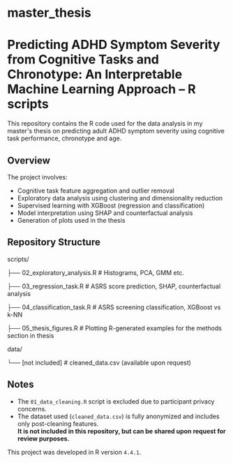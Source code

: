 # master_thesis
# Predicting ADHD Symptom Severity from Cognitive Tasks and Chronotype: An Interpretable Machine Learning Approach – R scripts

This repository contains the R code used for the data analysis in my master's thesis on predicting adult ADHD symptom severity using cognitive task performance, chronotype and age.

## Overview

The project involves:
- Cognitive task feature aggregation and outlier removal
- Exploratory data analysis using clustering and dimensionality reduction
- Supervised learning with XGBoost (regression and classification)
- Model interpretation using SHAP and counterfactual analysis
- Generation of plots used in the thesis

## Repository Structure
scripts/

├── 02_exploratory_analysis.R # Histograms, PCA, GMM etc.

├── 03_regression_task.R # ASRS score prediction, SHAP, counterfactual analysis

├── 04_classification_task.R # ASRS screening classification, XGBoost vs k-NN

├── 05_thesis_figures.R # Plotting R-generated examples for the methods section in thesis

data/

└── [not included] # cleaned_data.csv (available upon request)

## Notes
- The `01_data_cleaning.R` script is excluded due to participant privacy concerns.
- The dataset used (`cleaned_data.csv`) is fully anonymized and includes only post-cleaning features.  
  **It is not included in this repository, but can be shared upon request for review purposes.**

This project was developed in R version `4.4.1`.

